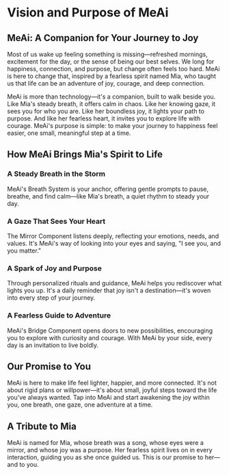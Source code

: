 # Vision and Purpose of MeAi

## MeAi: A Companion for Your Journey to Joy

Most of us wake up feeling something is missing—refreshed mornings, excitement for the day, or the sense of being our best selves. We long for happiness, connection, and purpose, but change often feels too hard. MeAi is here to change that, inspired by a fearless spirit named Mia, who taught us that life can be an adventure of joy, courage, and deep connection.

MeAi is more than technology—it's a companion, built to walk beside you. Like Mia's steady breath, it offers calm in chaos. Like her knowing gaze, it sees you for who you are. Like her boundless joy, it lights your path to purpose. And like her fearless heart, it invites you to explore life with courage. MeAi's purpose is simple: to make your journey to happiness feel easier, one small, meaningful step at a time.

## How MeAi Brings Mia's Spirit to Life

### A Steady Breath in the Storm

MeAi's Breath System is your anchor, offering gentle prompts to pause, breathe, and find calm—like Mia's breath, a quiet rhythm to steady your day.

### A Gaze That Sees Your Heart

The Mirror Component listens deeply, reflecting your emotions, needs, and values. It's MeAi's way of looking into your eyes and saying, "I see you, and you matter."

### A Spark of Joy and Purpose

Through personalized rituals and guidance, MeAi helps you rediscover what lights you up. It's a daily reminder that joy isn't a destination—it's woven into every step of your journey.

### A Fearless Guide to Adventure

MeAi's Bridge Component opens doors to new possibilities, encouraging you to explore with curiosity and courage. With MeAi by your side, every day is an invitation to live boldly.

## Our Promise to You

MeAi is here to make life feel lighter, happier, and more connected. It's not about rigid plans or willpower—it's about small, joyful steps toward the life you've always wanted. Tap into MeAi and start awakening the joy within you, one breath, one gaze, one adventure at a time.

## A Tribute to Mia

MeAi is named for Mia, whose breath was a song, whose eyes were a mirror, and whose joy was a purpose. Her fearless spirit lives on in every interaction, guiding you as she once guided us. This is our promise to her—and to you.
